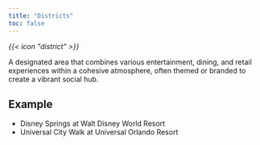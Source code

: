 ```yaml
---
title: "Districts"
toc: false
---
```


<i class="bigIcon">{{< icon "district" >}}</i>

A designated area that combines various entertainment, dining, and retail experiences within a cohesive atmosphere, often themed or branded to create a vibrant social hub. 

## Example

* Disney Springs at Walt Disney World Resort
* Universal City Walk at Universal Orlando Resort